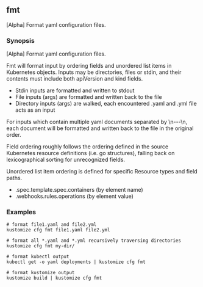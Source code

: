 ## fmt

[Alpha] Format yaml configuration files.

### Synopsis

[Alpha] Format yaml configuration files.

Fmt will format input by ordering fields and unordered list items in Kubernetes
objects.  Inputs may be directories, files or stdin, and their contents must
include both apiVersion and kind fields.

- Stdin inputs are formatted and written to stdout
- File inputs (args) are formatted and written back to the file
- Directory inputs (args) are walked, each encountered .yaml and .yml file
  acts as an input

For inputs which contain multiple yaml documents separated by \n---\n,
each document will be formatted and written back to the file in the original
order.

Field ordering roughly follows the ordering defined in the source Kubernetes
resource definitions (i.e. go structures), falling back on lexicographical
sorting for unrecognized fields.

Unordered list item ordering is defined for specific Resource types and
field paths.

- .spec.template.spec.containers (by element name)
- .webhooks.rules.operations (by element value)

### Examples

	# format file1.yaml and file2.yml
	kustomize cfg fmt file1.yaml file2.yml

	# format all *.yaml and *.yml recursively traversing directories
	kustomize cfg fmt my-dir/

	# format kubectl output
	kubectl get -o yaml deployments | kustomize cfg fmt

	# format kustomize output
	kustomize build | kustomize cfg fmt